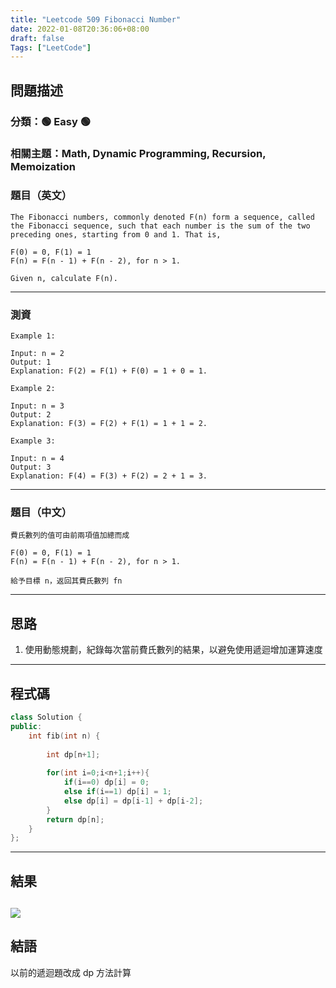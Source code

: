 ```yaml
---
title: "Leetcode 509 Fibonacci Number"
date: 2022-01-08T20:36:06+08:00
draft: false
Tags: ["LeetCode"]
---
```



## 問題描述

### 分類：🟢 Easy 🟢
### 相關主題：Math, Dynamic Programming, Recursion, Memoization

### 題目（英文）
```
The Fibonacci numbers, commonly denoted F(n) form a sequence, called the Fibonacci sequence, such that each number is the sum of the two preceding ones, starting from 0 and 1. That is,

F(0) = 0, F(1) = 1
F(n) = F(n - 1) + F(n - 2), for n > 1.

Given n, calculate F(n).
```

---

### 測資

```
Example 1:

Input: n = 2
Output: 1
Explanation: F(2) = F(1) + F(0) = 1 + 0 = 1.

Example 2:

Input: n = 3
Output: 2
Explanation: F(3) = F(2) + F(1) = 1 + 1 = 2.

Example 3:

Input: n = 4
Output: 3
Explanation: F(4) = F(3) + F(2) = 2 + 1 = 3.
```

---

### 題目（中文）

```
費氏數列的值可由前兩項值加總而成

F(0) = 0, F(1) = 1
F(n) = F(n - 1) + F(n - 2), for n > 1.

給予目標 n，返回其費氏數列 fn
```

---

## 思路

1. 使用動態規劃，紀錄每次當前費氏數列的結果，以避免使用遞迴增加運算速度
---

## 程式碼

```c++
class Solution {
public:
    int fib(int n) {
        
        int dp[n+1];
        
        for(int i=0;i<n+1;i++){
            if(i==0) dp[i] = 0;
            else if(i==1) dp[i] = 1;
            else dp[i] = dp[i-1] + dp[i-2];
        }
        return dp[n];
    }
};
```

---

## 結果
![](https://i.imgur.com/PAbyTbZ.png)
---

## 結語

以前的遞迴題改成 dp 方法計算